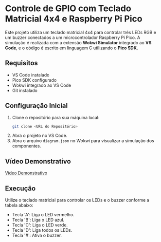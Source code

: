# Controle de GPIO com Teclado Matricial 4x4 e Raspberry Pi Pico

Este projeto utiliza um teclado matricial 4x4 para controlar três LEDs RGB e um buzzer conectados a um microcontrolador Raspberry Pi Pico. A simulação é realizada com a extensão **Wokwi Simulator** integrado ao **VS Code**, e o código é escrito em linguagem C utilizando o **Pico SDK**.

## Requisitos
- VS Code instalado
- Pico SDK configurado
- Wokwi integrado ao VS Code
- Git instalado

## Configuração Inicial
1. Clone o repositório para sua máquina local:
   ```bash
   git clone <URL do Repositório>
   ```
2. Abra o projeto no VS Code.
3. Abra o arquivo `diagram.json` no Wokwi para visualizar a simulação dos componentes.

## Vídeo Demonstrativo  

[Vídeo Demonstrativo](https://drive.google.com/file/d/19fvOIXpC9LnWddD3quGJKDLPbh8MUfL0/view?usp=drive_link)

## Execução
Utilize o teclado matricial para controlar os LEDs e o buzzer conforme a tabela abaixo:

- Tecla 'A': Liga o LED vermelho.
- Tecla 'B': Liga o LED azul.
- Tecla 'C': Liga o LED verde.
- Tecla 'D': Liga todos os LEDs.
- Tecla '#': Ativa o buzzer.